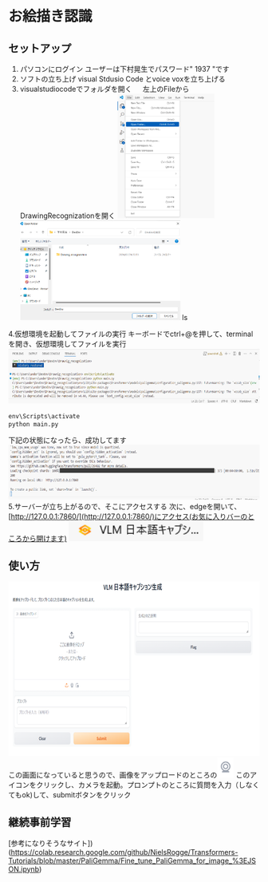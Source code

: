 # お絵描き認識
## セットアップ
1. パソコンにログイン
ユーザーは下村晃生でパスワード" 1937 "です
2. ソフトの立ち上げ
visual Stdusio Code とvoice voxを立ち上げる
3. visualstudiocodeでフォルダを開く 　
左上のFileからDrawingRecognizationを開く
<img src="./images/フォルダ開く.png" height="250" > <img src="./images/フォルダー.png" height="200" > ls


4.仮想環境を起動してファイルの実行
キーボードでctrl+@を押して、terminalを開き、仮想環境してファイルを実行
<img src="./images/terminal.png" height="110" > 
```
env\Scripts\activate
python main.py
```
下記の状態になったら、成功してます
<img src="./images/成功.png" height="110" > 
5.サーバーが立ち上がるので、そこにアクセスする
次に、edgeを開いて、[http://127.0.0.1:7860/](http://127.0.0.1:7860/)にアクセス(お気に入りバーのところから開けます)
<img src="./images/アドレス.png" height="40" > 

## 使い方
<img src="./images/UI.png" height="350" > 
この画面になっていると思うので、画像をアップロードのところの<img src="./images/camera.png" height="40" > 
このアイコンをクリックし、カメラを起動。プロンプトのところに質問を入力（しなくてもok)して、submitボタンをクリック

## 継続事前学習
[参考になりそうなサイト])(https://colab.research.google.com/github/NielsRogge/Transformers-Tutorials/blob/master/PaliGemma/Fine_tune_PaliGemma_for_image_%3EJSON.ipynb)